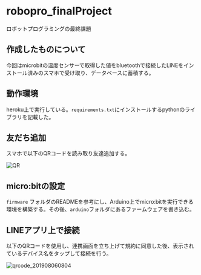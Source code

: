 # robopro_finalProject
ロボットプログラミングの最終課題

## 作成したものについて
今回はmicrobitの温度センサーで取得した値をbluetoothで接続したLINEをインストール済みのスマホで受け取り、データベースに蓄積する。

## 動作環境
heroku上で実行している。```requirements.txt```にインストールするpythonのライブラリを記載した。

## 友だち追加
スマホで以下のQRコードを読み取り友達追加する。

![QR](https://qr-official.line.me/sid/M/359hcexg.png)

## micro:bitの設定
```firmware``` フォルダのREADMEを参考にし、Arduino上でmicro:bitを実行できる環境を構築する。その後、```arduino```フォルダにあるファームウェアを書き込む。


## LINEアプリ上で接続
以下のQRコードを使用し、連携画面を立ち上げて規約に同意した後、表示されているデバイス名をタップして接続を行う。

![qrcode_201908060804](https://user-images.githubusercontent.com/24681988/62500367-fe836900-b820-11e9-8ee8-4123c1143cdd.png)
